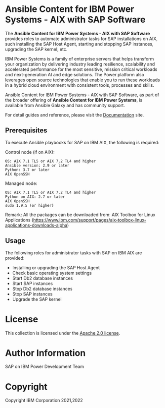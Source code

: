 # Ansible Content for IBM Power Systems - AIX with SAP Software

The <b>Ansible Content for IBM Power Systems - AIX with SAP Software</b> provides roles to automate administrator tasks for SAP installations on AIX, such installing the SAP Host Agent, starting and stopping SAP instances, upgrading the SAP kernel, etc.

IBM Power Systems is a family of enterprise servers that helps transform your organization by delivering industry leading resilience, scalability and accelerated performance for the most sensitive, mission critical workloads and next-generation AI and edge solutions. The Power platform also leverages open source technologies that enable you to run these workloads in a hybrid cloud environment with consistent tools, processes and skills.

Ansible Content for IBM Power Systems - AIX with SAP Software, as part of the broader offering of <b>Ansible Content for IBM Power Systems</b>, is available from Ansible Galaxy and has community support.

For detail guides and reference, please visit the <a href="https://ibm.github.io/ansible-power-aix-sap/">Documentation</a> site.

## Prerequisites

To execute Ansible playbooks for SAP on IBM AIX, the following is required:

Control node (if on AIX):

    OS: AIX 7.1 TL5 or AIX 7.2 TL4 and higher
    Ansible version: 2.9 or later
    Python: 3.7 or later
    AIX OpenSSH

Managed node:

    OS: AIX 7.1 TL5 or AIX 7.2 TL4 and higher
    Python on AIX: 2.7 or later
    AIX OpenSSH
    sudo 1.9.5 (or higher)

Remark: All the packages can be downloaded from:
        AIX Toolbox for Linux Applications (https://www.ibm.com/support/pages/aix-toolbox-linux-applications-downloads-alpha)

## Usage

The following roles for administrator tasks with SAP on IBM AIX are provided:

- Installing or upgrading the SAP Host Agent
- Check basic operating system settings
- Start Db2 database instances
- Start SAP instances
- Stop Db2 database instances
- Stop SAP instances
- Upgrade the SAP kernel

# License

This collection is licensed under the [Apache 2.0 license](http://www.apache.org/licenses/LICENSE-2.0).

# Author Information

SAP on IBM Power Development Team

# Copyright

Copyright IBM Corporation 2021,2022
